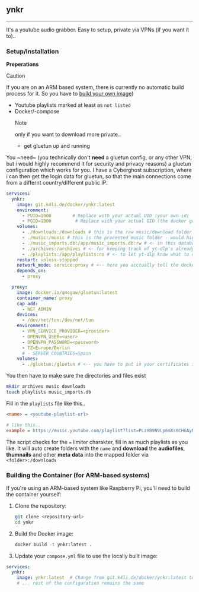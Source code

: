 ## ynkr

---

It's a youtube audio grabber. Easy to setup, private via VPNs (if you want it
to)..

### **Setup/Installation**

**Preperations**

> [!CAUTION]
> If you are on an ARM based system, there is currently no automatic build
> process for it. So you have to [build your own image](#building-the-container-for-arm-based-systems))

- Youtube playlists marked at least as `not listed`
- Docker/-compose
  > [!NOTE]
  > only if you want to download more private..
  >
  > - get gluetun up and running

You ~need~ (you technically don't **need** a gluetun config, or any other VPN, but i would highly recommend it for security and privacy reasons) a gluetun configuration which works for you. I have a Cyberghost subscription, where i can then get the login data for gluetun, so that the main connections come from a differnt country/different public IP.

```yml
services:
  ynkr:
    image: git.k4li.de/docker/ynkr:latest
    environment:
      - PUID=1000        # Replace with your actual UID (your own id)
      - PGID=1000         # Replace with your actual GID (the docker group)
    volumes:
      - ./downloads:/downloads # this is the raw music/download folder -> playlists same as in source
      - ./music:/music # this is the processed music folder - would highly recommend setting up a jellyfin instance/container, which points to this exact folder path
      - ./music_imports.db:/app/music_imports.db:rw # <- in this database file, we will store and keep track of the processed data, so that we dont need to generate too much ai requests.
      - ./archives:/archives # <- for keeping track of yt-dlp's already downloaded tracks
      - ./playlists:/app/playlists:ro # <- to let yt-dlp know what to download
    restart: unless-stopped
    network_mode: service:proxy # <-- here you acctually tell the docker socket, to use gluetun network for the ynkr app!!
    depends_on:
      - proxy

  proxy:
    image: docker.io/qmcgaw/gluetun:latest
    container_name: proxy
    cap_add:
      - NET_ADMIN
    devices:
      - /dev/net/tun:/dev/net/tun
    environment:
      - VPN_SERVICE_PROVIDER=<provider>
      - OPENVPN_USER=<user>
      - OPENVPN_PASSWORD=<password>
      - TZ=Europe/Berlin
      # - SERVER_COUNTRIES=Spain
    volumes:
      - ./gluetun:/gluetun # <-- you have to put in your certificates in there!!
```

You then have to make sure the directories and files exist

```bash
mkdir archives music downloads
touch playlists music_imports.db
```

Fill in the `playlists` file like this..

```ini title="playlists.env"
<name> = <youtube-playlist-url>

# like this..
example = https://music.youtube.com/playlist?list=PLzXB9N9Lp6mXs8CHGAyMndCQdHWZS5aPR&si=3EJP2wEwB5oy63UF
```

The script checks for the `=` limiter charakter, fill in as much playlists as you like. It will auto create folders with the `name` and **download** the **audiofiles**, **thumnails** and other **meta** **data** into the mapped folder via `<folder>:/downloads`

### Building the Container (for ARM-based systems)

If you're using an ARM-based system like Raspberry Pi, you'll need to build the container yourself:

1. Clone the repository:
   ```bash
   git clone <repository-url>
   cd ynkr
   ```

2. Build the Docker image:
   ```bash
   docker build -t ynkr:latest .
   ```

3. Update your `compose.yml` file to use the locally built image:
```yml
services:
  ynkr:
    image: ynkr:latest  # Change from git.k4li.de/docker/ynkr:latest to your local tag
    # ... rest of the configuration remains the same
```
